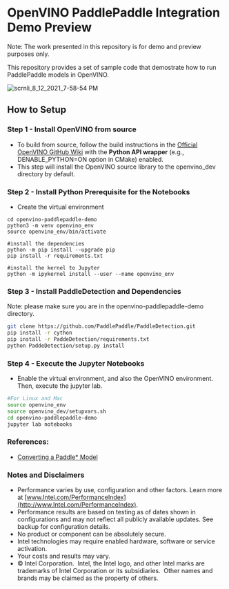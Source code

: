 # OpenVINO PaddlePaddle Integration Demo Preview

Note: The work presented in this repository is for demo and preview purposes only. 

This repository provides a set of sample code that demostrate how to run PaddlePaddle models in OpenVINO. 

![scrnli_8_12_2021_7-58-54 PM](https://user-images.githubusercontent.com/1720147/129298808-b084d7fb-9585-404b-95f9-c4346c21da6b.png)

## How to Setup

### Step 1 - Install OpenVINO from source

- To build from source, follow the build instructions in the [Official OpenVINO GitHub Wiki](https://github.com/openvinotoolkit/openvino/wiki/BuildingCode) with the  **Python API wrapper** (e.g., DENABLE_PYTHON=ON option in CMake) enabled.
- This step will install the OpenVINO source library to the openvino_dev directory by default. 

### Step 2 - Install Python Prerequisite for the Notebooks

- Create the virtual environment
```
cd openvino-paddlepaddle-demo
python3 -m venv openvino_env
source openvino_env/bin/activate

#install the dependencies
python -m pip install --upgrade pip
pip install -r requirements.txt

#install the kernel to Jupyter
python -m ipykernel install --user --name openvino_env
```

### Step 3 - Install PaddleDetection and Dependencies
Note: please make sure you are in the openvino-paddlepaddle-demo directory.
```sh
git clone https://github.com/PaddlePaddle/PaddleDetection.git
pip install -r cython
pip install -r PaddeDetection/requirements.txt
python PaddeDetection/setup.py install
```

### Step 4 - Execute the Jupyter Notebooks
- Enable the virtual environment, and also the OpenVINO environment. Then, execute the jupyter lab.   
```sh 
#For Linux and Mac
source openvino_env
source openvino_dev/setupvars.sh
cd openvino-paddlepaddle-demo
jupyter lab notebooks
```

### References:
- [Converting a Paddle* Model]( https://github.com/openvinotoolkit/openvino/blob/35e6c51fc0871bade7a2c039a19d8f5af9a5ea9e/docs/MO_DG/prepare_model/convert_model/Convert_Model_From_Paddle.md)

### Notes and Disclaimers
* Performance varies by use, configuration and other factors. Learn more at [www.Intel.com/PerformanceIndex](http://www.Intel.com/PerformanceIndex).
* Performance results are based on testing as of dates shown in configurations and may not reflect all publicly available updates.  See backup for configuration details.  
* No product or component can be absolutely secure. 
* Intel technologies may require enabled hardware, software or service activation.
* Your costs and results may vary. 
* © Intel Corporation.  Intel, the Intel logo, and other Intel marks are trademarks of Intel Corporation or its subsidiaries.  Other names and brands may be claimed as the property of others. 
